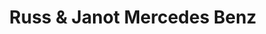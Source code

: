 ---
title: "Russ & Janot Mercedes Benz"
url: /arnstadt/russ-und-janot-mercedes-benz/
shop: Autohaus
---